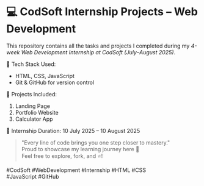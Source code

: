 # 💻 CodSoft Internship Projects – Web Development

This repository contains all the tasks and projects I completed during my *4-week Web Development Internship at CodSoft (July–August 2025)*.

🚀 Tech Stack Used:
- HTML, CSS, JavaScript
- Git & GitHub for version control

📌 Projects Included:
1. Landing Page
2. Portfolio Website
3. Calculator App

🔗 Internship Duration: 10 July 2025 – 10 August 2025

> "Every line of code brings you one step closer to mastery."  
Proud to showcase my learning journey here 🌟  
Feel free to explore, fork, and ⭐!

#CodSoft #WebDevelopment #Internship #HTML #CSS #JavaScript #GitHub

